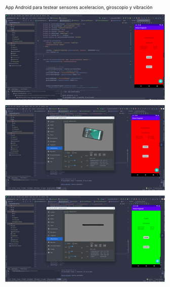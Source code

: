 App Android para testear sensores aceleracion, giroscopio y vibración

![captura1](https://github.com/Diego-LC/MyApp-Sensores/blob/10b2380f0365b83a9abd285c4fd3b44217c13d40/Captura%20de%20pantalla%202023-09-27%20235311.png)

![captura1](https://github.com/Diego-LC/MyApp-Sensores/blob/10b2380f0365b83a9abd285c4fd3b44217c13d40/Captura%20de%20pantalla%202023-09-27%20235738.png)

![captura1](https://github.com/Diego-LC/MyApp-Sensores/blob/10b2380f0365b83a9abd285c4fd3b44217c13d40/Captura%20de%20pantalla%202023-09-27%20235807.png)
